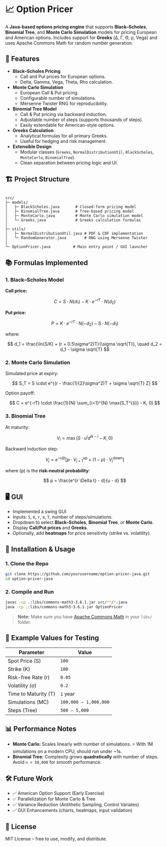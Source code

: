# 📈 Option Pricer
A **Java-based options pricing engine** that supports **Black–Scholes**, **Binomial Tree**, and **Monte Carlo Simulation** models for pricing European and American options. Includes support for **Greeks** (Δ, Γ, Θ, ρ, Vega) and uses Apache Commons Math for random number generation.

## 🚀 Features
- **Black–Scholes Pricing**  
  - Call and Put prices for European options.  
  - Delta, Gamma, Vega, Theta, Rho calculation.  
- **Monte Carlo Simulation**  
  - European Call & Put pricing.  
  - Configurable number of simulations.  
  - Mersenne Twister RNG for reproducibility.  
- **Binomial Tree Model**  
  - Call & Put pricing via backward induction.  
  - Adjustable number of steps (supports thousands of steps).  
  - Easily extendable for American-style options.  
- **Greeks Calculation**  
  - Analytical formulas for all primary Greeks.  
  - Useful for hedging and risk management.  
- **Extensible Design**  
  - Modular classes (`Greeks`, `NormalDistributionUtil`, `BlackScholes`, `MonteCarlo`, `BinomialTree`).  
  - Clean separation between pricing logic and UI.

## 🏗 Project Structure
```

src/
├─ models/
│   ├─ BlackScholes.java       # Closed-form pricing model
│   ├─ BinomialTree.java       # Tree-based pricing model
│   ├─ MonteCarlo.java         # Monte Carlo simulation model
│   └─ Greeks.java             # Greeks calculation formulas
│
├─ utils/
│   ├─ NormalDistributionUtil.java # PDF & CDF implementation
│   └─ RandomGenerator.java        # RNG using Mersenne Twister
│
└─ OptionPricer.java          # Main entry point / GUI launcher

````

## 📚 Formulas Implemented

### 1. Black–Scholes Model

**Call price:**

$$
C = S \cdot N(d_1) - K \cdot e^{-rT} \cdot N(d_2)
$$

**Put price:**

$$
P = K \cdot e^{-rT} \cdot N(-d_2) - S \cdot N(-d_1)
$$

where:

$$
d_1 = \frac{\ln(S/K) + (r + 0.5\sigma^2)T}{\sigma \sqrt{T}}, \quad
d_2 = d_1 - \sigma \sqrt{T}
$$

### 2. Monte Carlo Simulation

Simulated price at expiry:

$$
S_T = S \cdot e^{(r - \frac{1}{2}\sigma^2)T + \sigma \sqrt{T} Z}
$$

Option payoff:

$$
C = e^{-rT} \cdot \frac{1}{N} \sum_{i=1}^{N} \max(S_T^{(i)} - K, 0)
$$

### 3. Binomial Tree

At maturity:

$$
V_i = \max(S \cdot u^i d^{N-i} - K, 0)
$$

Backward induction step:

$$
V_j = e^{-r \Delta t} \big[p \cdot V_{j+1}^{\text{up}} + (1-p) \cdot V_{j}^{\text{down}}\big]
$$

where \(p\) is the **risk-neutral probability**:

$$
p = \frac{e^{r \Delta t} - d}{u - d}
$$


## 🖥 GUI
- Implemented a swing GUI
- Inputs: `S`, `K`, `r`, `σ`, `T`, number of steps/simulations.
- Dropdown to select **Black–Scholes**, **Binomial Tree**, or **Monte Carlo**.
- Display **Call/Put prices** and **Greeks**.
- Optionally, add **heatmaps** for price sensitivity (strike vs. volatility).

## 🔧 Installation & Usage

### 1. Clone the Repo
```bash
git clone https://github.com/yourusername/option-pricer-java.git
cd option-pricer-java
````

### 2. Compile and Run

```bash
javac -cp .:libs/commons-math3-3.6.1.jar src/**/*.java
java -cp .:libs/commons-math3-3.6.1.jar OptionPricer
```

> **Note:** Make sure you have [Apache Commons Math](https://commons.apache.org/proper/commons-math/) in your `libs/` folder.

## 🧪 Example Values for Testing

| Parameter            | Value                 |
| -------------------- | --------------------- |
| Spot Price (S)       | `100`                 |
| Strike (K)           | `100`                 |
| Risk-free Rate (r)   | `0.05`                |
| Volatility (σ)       | `0.2`                 |
| Time to Maturity (T) | `1` year              |
| Simulations (MC)     | `100,000 – 1,000,000` |
| Steps (Tree)         | `500 – 5,000`         |

## 📊 Performance Notes

* **Monte Carlo:** Scales linearly with number of simulations. ⚡ With 1M simulations on a modern CPU, should run under \~1s.
* **Binomial Tree:** Complexity grows **quadratically** with number of steps. Avoid `n > 50,000` for smooth performance.

## 🛠 Future Work

* ✅ American Option Support (Early Exercise)
* ✅ Parallelization for Monte Carlo & Tree
* ✅ Variance Reduction (Antithetic Sampling, Control Variates)
* ✅ GUI Enhancements (charts, heatmaps, input validation)

## 📜 License

MIT License – free to use, modify, and distribute.
